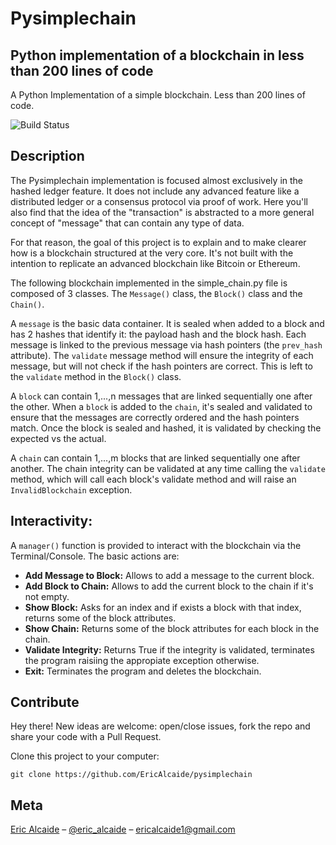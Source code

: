 # Pysimplechain
## Python implementation of a blockchain in less than 200 lines of code
A Python Implementation of a simple blockchain. Less than 200 lines of code.

![Build Status][build-image]

## Description

The Pysimplechain implementation is focused almost exclusively in the hashed ledger feature. It does not include any advanced feature like a distributed ledger or a consensus protocol via proof of work. Here you'll also find that the idea of the "transaction" is abstracted to a more general concept of "message" that can contain any type of data.

For that reason, the goal of this project is to explain and to make clearer how is a blockchain structured at the very core. It's not built with the intention to replicate an advanced blockchain like Bitcoin or Ethereum.

The following blockchain implemented in the simple_chain.py file is composed of 3 classes. The `Message()` class, the `Block()` class and the `Chain()`.

A `message` is the basic data container. It is sealed when added to a block and has 2 hashes that identify it: the payload hash and the block hash.
Each message is linked to the previous message via hash pointers (the `prev_hash` attribute). The `validate` message method will ensure the integrity of each message, but will not check if the hash pointers are correct. This is left to the `validate` method in the `Block()` class.

A `block` can contain 1,...,n messages that are linked sequentially one after the other. When a `block` is added to the `chain`, it's sealed and validated to
ensure that the messages are correctly ordered and the hash pointers match. Once the block is sealed and hashed, it is validated by checking the expected vs the actual.

A `chain` can contain 1,...,m blocks that are linked sequentially one after another. The chain integrity can be validated at any time calling the `validate` method, which will call each block's validate method and will raise an `InvalidBlockchain` exception.

## Interactivity:

A `manager()` function is provided to interact with the blockchain via the Terminal/Console. The basic actions are:

* **Add Message to Block:** Allows to add a message to the current block.
* **Add Block to Chain:** Allows to add the current block to the chain if it's not empty.
* **Show Block:** Asks for an index and if exists a block with that index, returns some of the block attributes.
* **Show Chain:** Returns some of the block attributes for each block in the chain.
* **Validate Integrity:** Returns True if the integrity is validated, terminates the program raisiing the appropiate exception otherwise.
* **Exit:** Terminates the program and deletes the blockchain.


## Contribute
Hey there! New ideas are welcome: open/close issues, fork the repo and share your code with a Pull Request.

Clone this project to your computer:

`git clone https://github.com/EricAlcaide/pysimplechain`

## Meta
[Eric Alcaide](https://github.com/EricAlcaide/) – [@eric_alcaide](https://twitter.com/eric_alcaide) – ericalcaide1@gmail.com

[build-image]: https://img.shields.io/travis/rust-lang/rust/master.svg "Build Status"
